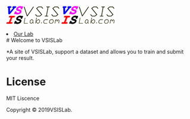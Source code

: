 ![minima theme preview](https://raw.githubusercontent.com/YiqunChen1999/YiqunChen1999.github.io/master/logo-m.png)
<img src="https://raw.githubusercontent.com/YiqunChen1999/YiqunChen1999.github.io/master/logo-m.png" alt="VSISLab">
<li>
  <a href="http://www.vsislab.com/">Our Lab</a>
 </li>
# Welcome to VSISLab

*A site of VSISLab, support a dataset and allows you to train and submit your result.

# License
MIT Liscence

Copyright © 2019VSISLab. 
